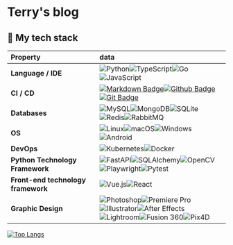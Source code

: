 # Terry's blog

## 🔮 My tech stack

| Property                           | data                                                                                                                                                                                                                                                                                                                                                                                                                                                                                                                                                                                                                                                                                                              |
|:-----------------------------------|:------------------------------------------------------------------------------------------------------------------------------------------------------------------------------------------------------------------------------------------------------------------------------------------------------------------------------------------------------------------------------------------------------------------------------------------------------------------------------------------------------------------------------------------------------------------------------------------------------------------------------------------------------------------------------------------------------------------|
| **Language / IDE**                 | ![Python](https://img.shields.io/badge/-Python-3776AB?logo=python&logoColor=white)![TypeScript](https://img.shields.io/badge/-TypeScript-007ACC?logo=typescript&logoColor=white)![Go](https://img.shields.io/badge/-Go-00ADD8?logo=go&logoColor=white)![JavaScript](https://img.shields.io/badge/-JavaScript-F7DF1E?logo=javascript&logoColor=white)                                                                                                                                                                                                                                                                                                                                                              |
| **CI / CD**                        | [![Markdown Badge](https://img.shields.io/badge/-Markdown-2088FF?style=flat&logo=Markdown&logoColor=white)](https://github.com/BEPb/BEPb)[![Github Badge](https://img.shields.io/badge/-Github%20-2088FF?style=flat&logo=Github&logoColor=white)](https://github.com/BEPb/BEPb) [![Git Badge](https://img.shields.io/badge/-Git%20-2088FF?style=flat&logo=Git&logoColor=white)](https://github.com/BEPb/BEPb)                                                                                                                                                                                                                                                                                                     |
| **Databases**                      | ![MySQL](https://img.shields.io/badge/-MySQL-4479A1?logo=mysql&logoColor=white)![MongoDB](https://img.shields.io/badge/-MongoDB-47A248?logo=mongodb&logoColor=white)![SQLite](https://img.shields.io/badge/-SQLite-003B57?logo=sqlite&logoColor=white)![Redis](https://img.shields.io/badge/-Redis-DC382D?logo=redis&logoColor=white)![RabbitMQ](https://img.shields.io/badge/-RabbitMQ-FF6600?logo=rabbitmq&logoColor=white)                                                                                                                                                                                                                                                                                     |
| **OS**                             | ![Linux](https://img.shields.io/badge/-Linux-FCC624?logo=linux&logoColor=black)![macOS](https://img.shields.io/badge/-macOS-000000?logo=apple&logoColor=white)![Windows](https://img.shields.io/badge/-Windows-0078D6?logo=windows&logoColor=white)![Android](https://img.shields.io/badge/-Android-3DDC84?logo=android&logoColor=white)                                                                                                                                                                                                                                                                                                                                                                          |
| **DevOps**                         | ![Kubernetes](https://img.shields.io/badge/-Kubernetes-326CE5?logo=kubernetes&logoColor=white)![Docker](https://img.shields.io/badge/-Docker-2496ED?logo=docker&logoColor=white)                                                                                                                                                                                                                                                                                                                                                                                                                                                                                                                                  |
| **Python Technology Framework**    | ![FastAPI](https://img.shields.io/badge/-FastAPI-009688?logo=fastapi&logoColor=white)![SQLAlchemy](https://img.shields.io/badge/-SQLAlchemy-000000?logo=sqlalchemy&logoColor=white)![OpenCV](https://img.shields.io/badge/-OpenCV-5C3EE8?logo=opencv&logoColor=white)![Playwright](https://img.shields.io/badge/-Playwright-48B9C7?logo=playwright&logoColor=white)![Pytest](https://img.shields.io/badge/-Pytest-0A9EDC?logo=pytest&logoColor=white)                                                                                                                                                                                                                                                             |
| **Front-end technology framework** | ![Vue.js](https://img.shields.io/badge/-Vue.js-4FC08D?logo=vue.js&logoColor=white)![React](https://img.shields.io/badge/-React-61DAFB?logo=react&logoColor=white)                                                                                                                                                                                                                                                                                                                                                                                                                                                                                                                                                 |
| **Graphic Design**                 | ![Photoshop](https://img.shields.io/badge/-Photoshop-31A8FF?logo=adobe-photoshop&logoColor=white)![Premiere Pro](https://img.shields.io/badge/-Premiere%20Pro-9999FF?logo=adobe-premiere-pro&logoColor=white)![Illustrator](https://img.shields.io/badge/-Illustrator-FF9A00?logo=adobe-illustrator&logoColor=white)![After Effects](https://img.shields.io/badge/-After%20Effects-9999FF?logo=adobe-after-effects&logoColor=white)<br/>![Lightroom](https://img.shields.io/badge/-Lightroom-31A8FF?logo=adobe-lightroom&logoColor=white)![Fusion 360](https://img.shields.io/badge/-Fusion%20360-FF5733?logo=autodesk&logoColor=white)![Pix4D](https://img.shields.io/badge/-Pix4D-339966?logo=pix4d&logoColor=white) |

[![Top Langs](https://github-readme-stats.vercel.app/api/top-langs/?username=2218084076&layout=compact&theme=radical)](https://github.com/anuraghazra/github-readme-stats)